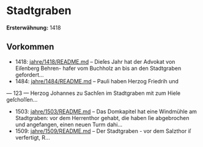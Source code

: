 # Stadtgraben

**Ersterwähnung:** 1418

## Vorkommen
- 1418: [jahre/1418/README.md](../jahre/1418/README.md) – Dieſes Jahr hat der Advokat von Eiſenberg Behren-
hafer vom Buchholz an bis an den Stadtgraben gefordert...
- 1484: [jahre/1484/README.md](../jahre/1484/README.md) – Pauli haben Herzog Friedrih und


— 123 —
Herzog Johannes zu Sachſen im Stadtgraben mit zum
Hiele geſchoſſen...
- 1503: [jahre/1503/README.md](../jahre/1503/README.md) – Das Domkapitel hat eine Windmühle am Stadtgraben:
vor dem Herrenthor gehabt, die haben ſie abgebrochen und
angefangen, einen neuen Turm dahi...
- 1509: [jahre/1509/README.md](../jahre/1509/README.md) – Der Stadtgraben - vor dem Salzthor iſ verfertigt,
R...
